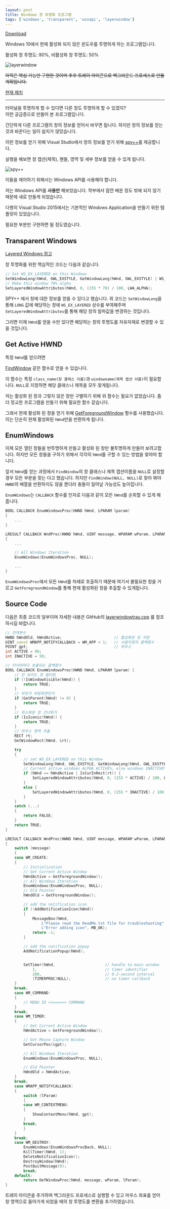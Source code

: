 ```yaml
---
layout: post
title: Windows 창 투명화 프로그램
tags: ['windows', 'transparent', 'winapi', 'layerwindow']
---
```


<a class="gitribbon" href="//github.com/lastone9182/layerwindowtray"></a>

[Download](/file/layerwindowv1_2.zip)

Windows 10에서 현재 활성화 되지 않은 윈도우를 투명하게 하는 프로그램입니다.

활성화 창 투명도: 90%, 비활성화 창 투명도: 50%

![layerwindow](/image/layerwindow/layerwindow_v1.png)

~~아직은 핵심 기능만 구현한 것이며 추후 트레이 아이콘으로 백그라운드 프로세스로 만들 계획입니다.~~

[현재 패치](//github.com/lastone9182/layerwindowtray#2017-1-19-patch)

- - -

터미널을 투명하게 할 수 있다면 다른 창도 투명하게 할 수 있겠지?  
이런 궁금증으로 만들어 본 프로그램입니다.

간단하게 다른 프로그램의 창의 정보를 얻어서 바꾸면 됩니다.
하지만 창의 정보를 얻는 것과 바꾼다는 일이 쉽지가 않았습니다.

이런 정보를 얻기 위해 Visual Studio에서 창의 정보를 얻기 위해
[spy++](//msdn.microsoft.com/ko-kr/library/dd460756.aspx)를 제공합니다.

실행을 해보면 창 캡션(제목), 핸들, 영역 및 세부 정보를 얻을 수 있게 됩니다.

![spy++](/image/layerwindow/spypp.png)

이들을 제어하기 위해서는 Windows API를 사용해야 합니다.

저는 Windows API를 **사용만** 해보았습니다.
학부에서 잠깐 배운 정도 밖에 되지 않기 때문에 새로 만들게 되었습니다.

다행히 Visual Studio 2015에서는 기본적인 Windows Application을 만들기 위한 템플릿이 있었습니다.

필요한 부분만 구현하면 될 정도였습니다.

## Transparent Windows

[Layered Windows 참고](//msdn.microsoft.com/en-us/library/ms997507.aspx)

창 투명화를 위한 핵심적인 코드는 다음과 같습니다.

```c++
// Set WS_EX_LAYERED on this Windows
SetWindowLong(hWnd, GWL_EXSTYLE, GetWindowLong(hWnd, GWL_EXSTYLE) | WS_EX_LAYERED);
// Make this window 70% alpha
SetLayeredWindowAttributes(hWnd, 0, (255 * 70) / 100, LWA_ALPHA);
```

SPY++ 에서 창에 대한 정보를 얻을 수 있다고 했습니다.
위 코드는 `SetWindowLong`을 통해 `LONG` 값에 해당하는 창에 `WS_EX_LAYERED` 상수를 부여해주며
`SetLayeredWindowAttributes`를 통해 해당 창의 알파값을 변경하는 것입니다.

그러면 이제 `hWnd`를 얻을 수만 있다면 해당하는 창의 투명도를 자유자재로 변경할 수 있을 것입니다.

## Get Active HWND

특정 `hWnd`를 얻으려면

[FindWindow](//msdn.microsoft.com/en-us/library/windows/desktop/ms633499.aspx)
같은 함수로 얻을 수 있습니다.

이 함수는 특정 `class_name(창 클래스 이름)`과 `windowname(제목 캡션 이름)`이 필요합니다.
`NULL`로 지정하면 해당 클래스나 제목을 모두 찾게됩니다.

저는 활성화 된 창과 그렇지 않은 창만 구별하기 위해 위 함수는 필요가 없었습니다.
좀 더 정교한 프로그램을 만들기 위해 필요한 함수 같습니다.

그래서 현재 활성화 된 창을 얻기 위해 [GetForegroundWindow](//msdn.microsoft.com/en-us/library/windows/desktop/ms633505.aspx)
함수를 사용했습니다. 이는 단순히 현재 활성화된 `hWnd`만을 반환하게 됩니다.

## EnumWindows

이제 모든 열린 창들을 반투명하게 만들고 활성화 된 창만 불투명하게 만들어 보려고합니다.
하지만 모든 창들을 구하기 위해서 각각의 `hWnd`를 구할 수 있는 방법을 찾아야 합니다.

앞서 `hWnd`를 얻는 과정에서 `FindWindow`의 창 클래스나 제목 캡션이름을 `NULL`로 설정할 경우 모든 부분을 찾는 다고 했습니다.
하지만 `FindWindow(NULL, NULL)`로 찾아 봐야 `HWND`의 배열을 반환하지도 않을 뿐더러 충돌이 일어날 가능성도 높아집니다.

`EnumWindows`는 `CALLBACK` 함수를 인자로 다음과 같이 모든 `hWnd`를 순회할 수 있게 해줍니다.

```c++
BOOL CALLBACK EnumWindowsProc(HWND hWnd, LPARAM lparam)
{
    ...
}

LRESULT CALLBACK WndProc(HWND hWnd, UINT message, WPARAM wParam, LPARAM lParam)
{
    ...

    // All Windows Iteration
    EnumWindows(EnumWindowsProc, NULL);

    ...
}
```

`EnumWindowsProc`에서 모든 `hWnd`를 차례로 호출하기 때문에 여기서 불필요한 창을 거르고
`GetForegroundWindow`를 통해 현재 활성화된 창을 추출할 수 있게됩니다.

## Source Code

다음은 최종 코드의 일부이며 자세한 내용은 GitHub의 [layerwindowtray.cpp](//github.com/lastone9182/layerwindowtray/blob/master/layerwindowtray.cpp)
를 참조하시길 바랍니다.

```c++
// 전역변수
HWND hWndOld, hWndActive;						// 활성화된 창 저장
UINT const WMAPP_NOTIFYCALLBACK = WM_APP + 1;	// 사용자정의 콜백함수
POINT gpt;				                        // 마우스
int ACTIVE = 90;
int INACTIVE = 50;

// 타이머마다 호출되는 콜백함수
BOOL CALLBACK EnumWindowsProc(HWND hWnd, LPARAM lparam) {
    // 안 보이는 창 필터링
    if (!IsWindowVisible(hWnd)) {
        return TRUE;
    }
    // 부모가 바탕화면인지
    if (GetParent(hWnd) != 0) {
        return TRUE;
    }
    // 최소화된 창 건너뛰기
    if (IsIconic(hWnd)) {
        return TRUE;
    }
    // 마우스 영역 추출
    RECT rt;
    GetWindowRect(hWnd, &rt);

    try
    {
        // set WS_EX_LAYERED on this Window
        SetWindowLong(hWnd, GWL_EXSTYLE, GetWindowLong(hWnd, GWL_EXSTYLE) | WS_EX_LAYERED);
        // Current active windows ALPHA ACTIVE%, else windows INACTIVE%
        if (hWnd == hWndActive | IsCurInRect(rt)) {
            SetLayeredWindowAttributes(hWnd, 0, (255 * ACTIVE) / 100, LWA_ALPHA);
        }
        else {
            SetLayeredWindowAttributes(hWnd, 0, (255 * INACTIVE) / 100, LWA_ALPHA);
        }
    }
    catch (...)
    {
        return FALSE;
    }
    return TRUE;
}

LRESULT CALLBACK WndProc(HWND hWnd, UINT message, WPARAM wParam, LPARAM lParam)
{
    switch (message)
    {
    case WM_CREATE:
    {
        // Initialization
        // Get Current Active Window
        hWndActive = GetForegroundWindow();
        // All Windows Iteration
        EnumWindows(EnumWindowsProc, NULL);
        // Old Pointer
        hWndOld = GetForegroundWindow();

        // add the notification icon
        if (!AddNotificationIcon(hWnd))
        {
            MessageBox(hWnd,
                L"Please read the ReadMe.txt file for troubleshooting",
                L"Error adding icon", MB_OK);
            return -1;
        }

        // add the notification popup
        AddNotificationPopup(hWnd);


        SetTimer(hWnd,						// handle to main window
            1,								// timer identifier
            200,							// 0.2-second interval
            (TIMERPROC)NULL);               // no timer callback
    }
    break;
    case WM_COMMAND:
    {
        // MENU ID <<====>> COMMAND
    }
    break;
	case WM_TIMER:
	{
        // Get Current Active Window
		hWndActive = GetForegroundWindow();

		// Get Mouse Capture Window
		GetCursorPos(&gpt);

		// All Windows Iteration
		EnumWindows(EnumWindowsProc, NULL);

        // Old Pointer
		hWndOld = hWndActive;
	}
    break;
    case WMAPP_NOTIFYCALLBACK:
    {
        switch (lParam)
        {
        case WM_CONTEXTMENU:
        {
            ShowContextMenu(hWnd, gpt);
        }
        break;
        }
    }
    break;
    case WM_DESTROY:
        EnumWindows(EnumWindowsProcBack, NULL);
        KillTimer(hWnd, 1);
        DeleteNotificationIcon();
        DestroyWindow(hWnd);
        PostQuitMessage(0);
        break;
    default:
        return DefWindowProc(hWnd, message, wParam, lParam);
}
```

트레이 아이콘을 추가하여 백그라운드 프로세스로 실행할 수 있고 마우스 좌표를 얻어 창 영역으로 들어가게 되었을 때의 창 투명도를 변환을 추가하였습니다.

